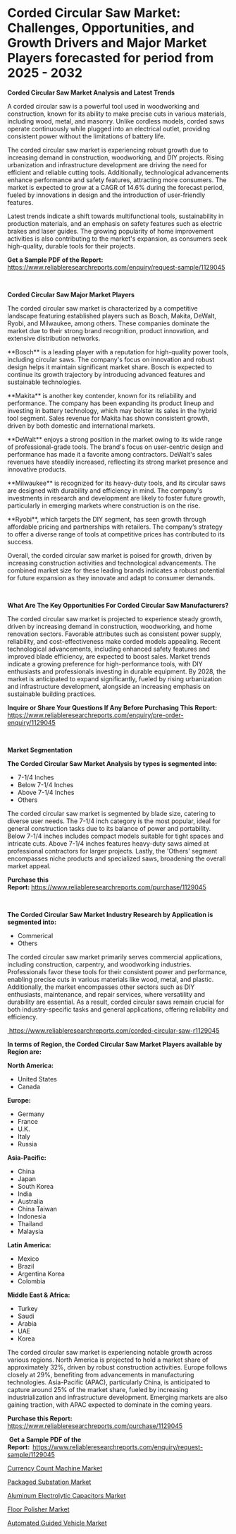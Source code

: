 <p><h1>Corded Circular Saw Market: Challenges, Opportunities, and Growth Drivers and Major Market Players forecasted for period from 2025 - 2032</h1></p><p><strong>Corded Circular Saw Market Analysis and Latest Trends</strong></p>
<p><p>A corded circular saw is a powerful tool used in woodworking and construction, known for its ability to make precise cuts in various materials, including wood, metal, and masonry. Unlike cordless models, corded saws operate continuously while plugged into an electrical outlet, providing consistent power without the limitations of battery life. </p><p>The corded circular saw market is experiencing robust growth due to increasing demand in construction, woodworking, and DIY projects. Rising urbanization and infrastructure development are driving the need for efficient and reliable cutting tools. Additionally, technological advancements enhance performance and safety features, attracting more consumers. The market is expected to grow at a CAGR of 14.6% during the forecast period, fueled by innovations in design and the introduction of user-friendly features. </p><p>Latest trends indicate a shift towards multifunctional tools, sustainability in production materials, and an emphasis on safety features such as electric brakes and laser guides. The growing popularity of home improvement activities is also contributing to the market's expansion, as consumers seek high-quality, durable tools for their projects.</p></p>
<p><strong>Get a Sample PDF of the Report:&nbsp;</strong> <a href="https://www.reliableresearchreports.com/enquiry/request-sample/1129045?utm_campaign=8&utm_medium=2&utm_source=Github&utm_content=ia&utm_term=16022025&utm_id=corded-circular-saw">https://www.reliableresearchreports.com/enquiry/request-sample/1129045</a></p>
<p>&nbsp;</p>
<p><strong>Corded Circular Saw Major Market Players</strong></p>
<p><p>The corded circular saw market is characterized by a competitive landscape featuring established players such as Bosch, Makita, DeWalt, Ryobi, and Milwaukee, among others. These companies dominate the market due to their strong brand recognition, product innovation, and extensive distribution networks.</p><p>**Bosch** is a leading player with a reputation for high-quality power tools, including circular saws. The company's focus on innovation and robust design helps it maintain significant market share. Bosch is expected to continue its growth trajectory by introducing advanced features and sustainable technologies.</p><p>**Makita** is another key contender, known for its reliability and performance. The company has been expanding its product lineup and investing in battery technology, which may bolster its sales in the hybrid tool segment. Sales revenue for Makita has shown consistent growth, driven by both domestic and international markets.</p><p>**DeWalt** enjoys a strong position in the market owing to its wide range of professional-grade tools. The brand's focus on user-centric design and performance has made it a favorite among contractors. DeWalt's sales revenues have steadily increased, reflecting its strong market presence and innovative products.</p><p>**Milwaukee** is recognized for its heavy-duty tools, and its circular saws are designed with durability and efficiency in mind. The company's investments in research and development are likely to foster future growth, particularly in emerging markets where construction is on the rise.</p><p>**Ryobi**, which targets the DIY segment, has seen growth through affordable pricing and partnerships with retailers. The company’s strategy to offer a diverse range of tools at competitive prices has contributed to its success.</p><p>Overall, the corded circular saw market is poised for growth, driven by increasing construction activities and technological advancements. The combined market size for these leading brands indicates a robust potential for future expansion as they innovate and adapt to consumer demands.</p></p>
<p>&nbsp;</p>
<p><strong>What Are The Key Opportunities For Corded Circular Saw Manufacturers?</strong></p>
<p><p>The corded circular saw market is projected to experience steady growth, driven by increasing demand in construction, woodworking, and home renovation sectors. Favorable attributes such as consistent power supply, reliability, and cost-effectiveness make corded models appealing. Recent technological advancements, including enhanced safety features and improved blade efficiency, are expected to boost sales. Market trends indicate a growing preference for high-performance tools, with DIY enthusiasts and professionals investing in durable equipment. By 2028, the market is anticipated to expand significantly, fueled by rising urbanization and infrastructure development, alongside an increasing emphasis on sustainable building practices.</p></p>
<p><strong>Inquire or Share Your Questions If Any Before Purchasing This Report:</strong> <a href="https://www.reliableresearchreports.com/enquiry/pre-order-enquiry/1129045?utm_campaign=8&utm_medium=2&utm_source=Github&utm_content=ia&utm_term=16022025&utm_id=corded-circular-saw">https://www.reliableresearchreports.com/enquiry/pre-order-enquiry/1129045</a></p>
<p>&nbsp;</p>
<p><strong>Market Segmentation</strong></p>
<p><strong>The Corded Circular Saw Market Analysis by types is segmented into:</strong></p>
<p><ul><li>7-1/4 Inches</li><li>Below 7-1/4 Inches</li><li>Above 7-1/4 Inches</li><li>Others</li></ul></p>
<p><p>The corded circular saw market is segmented by blade size, catering to diverse user needs. The 7-1/4 inch category is the most popular, ideal for general construction tasks due to its balance of power and portability. Below 7-1/4 inches includes compact models suitable for tight spaces and intricate cuts. Above 7-1/4 inches features heavy-duty saws aimed at professional contractors for larger projects. Lastly, the 'Others' segment encompasses niche products and specialized saws, broadening the overall market appeal.</p></p>
<p><strong>Purchase this Report:&nbsp;</strong><a href="https://www.reliableresearchreports.com/purchase/1129045?utm_campaign=8&utm_medium=2&utm_source=Github&utm_content=ia&utm_term=16022025&utm_id=corded-circular-saw">https://www.reliableresearchreports.com/purchase/1129045</a></p>
<p>&nbsp;</p>
<p><strong>The Corded Circular Saw Market Industry Research by Application is segmented into:</strong></p>
<p><ul><li>Commerical</li><li>Others</li></ul></p>
<p><p>The corded circular saw market primarily serves commercial applications, including construction, carpentry, and woodworking industries. Professionals favor these tools for their consistent power and performance, enabling precise cuts in various materials like wood, metal, and plastic. Additionally, the market encompasses other sectors such as DIY enthusiasts, maintenance, and repair services, where versatility and durability are essential. As a result, corded circular saws remain crucial for both industry-specific tasks and general applications, offering reliability and efficiency.</p></p>
<p><a href="https://www.reliableresearchreports.com/corded-circular-saw-r1129045?utm_campaign=8&utm_medium=2&utm_source=Github&utm_content=ia&utm_term=16022025&utm_id=corded-circular-saw">&nbsp;https://www.reliableresearchreports.com/corded-circular-saw-r1129045</a></p>
<p><strong>In terms of Region, the Corded Circular Saw Market Players available by Region are:</strong></p>
<p>
    <p> <strong> North America: </strong>
        <ul>
            <li>United States</li>
            <li>Canada</li>
        </ul>
        </p> 
    <p> <strong> Europe: </strong>
        <ul>
            <li>Germany</li>
            <li>France</li>
            <li>U.K.</li>
            <li>Italy</li>
            <li>Russia</li>
        </ul>
        </p> 
    <p> <strong> Asia-Pacific: </strong>
        <ul>
            <li>China</li>
            <li>Japan</li>
            <li>South Korea</li>
            <li>India</li>
            <li>Australia</li>
            <li>China Taiwan</li>
            <li>Indonesia</li>
            <li>Thailand</li>
            <li>Malaysia</li>
        </ul>
        </p> 
    <p> <strong> Latin America: </strong>
        <ul>
            <li>Mexico</li>
            <li>Brazil</li>
            <li>Argentina Korea</li>
            <li>Colombia</li>
        </ul>
        </p> 
    <p> <strong> Middle East & Africa: </strong>
        <ul>
            <li>Turkey</li>
            <li>Saudi</li>
            <li>Arabia</li>
            <li>UAE</li>
            <li>Korea</li>
        </ul>
    </p>
    </p>
<p><p>The corded circular saw market is experiencing notable growth across various regions. North America is projected to hold a market share of approximately 32%, driven by robust construction activities. Europe follows closely at 29%, benefiting from advancements in manufacturing technologies. Asia-Pacific (APAC), particularly China, is anticipated to capture around 25% of the market share, fueled by increasing industrialization and infrastructure development. Emerging markets are also gaining traction, with APAC expected to dominate in the coming years.</p></p>
<p><strong>Purchase this Report: </strong><a href="https://www.reliableresearchreports.com/purchase/1129045?utm_campaign=8&utm_medium=2&utm_source=Github&utm_content=ia&utm_term=16022025&utm_id=corded-circular-saw">https://www.reliableresearchreports.com/purchase/1129045</a></p>
<p>&nbsp;<strong>Get a Sample PDF of the Report:&nbsp;&nbsp;</strong><a href="https://www.reliableresearchreports.com/enquiry/request-sample/1129045?utm_campaign=8&utm_medium=2&utm_source=Github&utm_content=ia&utm_term=16022025&utm_id=corded-circular-saw">https://www.reliableresearchreports.com/enquiry/request-sample/1129045</a></p>
<p><strong></strong></p>
<p><p><a href="https://github.com/alanepetevi/Market-Research-Report-List-1/blob/main/currency-count-machine-market.md?utm_campaign=8&utm_medium=2&utm_source=Github&utm_content=ia&utm_term=16022025&utm_id=corded-circular-saw">Currency Count Machine Market</a></p><p><a href="https://github.com/rebheelder/Market-Research-Report-List-1/blob/main/packaged-substation-market.md?utm_campaign=8&utm_medium=2&utm_source=Github&utm_content=ia&utm_term=16022025&utm_id=corded-circular-saw">Packaged Substation Market</a></p><p><a href="https://github.com/zitanebeibit9/Market-Research-Report-List-1/blob/main/aluminum-electrolytic-capacitors-market.md?utm_campaign=8&utm_medium=2&utm_source=Github&utm_content=ia&utm_term=16022025&utm_id=corded-circular-saw">Aluminum Electrolytic Capacitors Market</a></p><p><a href="https://github.com/hannajuana198484/Market-Research-Report-List-1/blob/main/floor-polisher-market.md?utm_campaign=8&utm_medium=2&utm_source=Github&utm_content=ia&utm_term=16022025&utm_id=corded-circular-saw">Floor Polisher Market</a></p><p><a href="https://github.com/loppibsr/Market-Research-Report-List-1/blob/main/automated-guided-vehicle-market.md?utm_campaign=8&utm_medium=2&utm_source=Github&utm_content=ia&utm_term=16022025&utm_id=corded-circular-saw">Automated Guided Vehicle Market</a></p></p>
